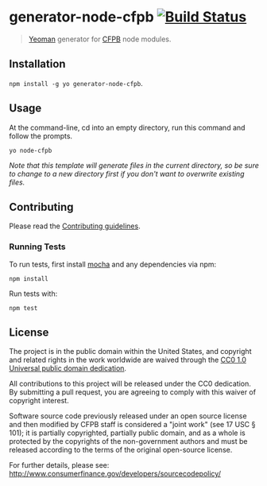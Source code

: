 # generator-node-cfpb [![Build Status](https://secure.travis-ci.org/cfpb/generator-node-cfpb.png?branch=master)](https://travis-ci.org/cfpb/generator-node-cfpb)

> [Yeoman](http://yeoman.io) generator for [CFPB](http://consumerfinance.gov) node modules.


## Installation

`npm install -g yo generator-node-cfpb`.


## Usage

At the command-line, cd into an empty directory, run this command and follow the prompts.

```
yo node-cfpb
```

_Note that this template will generate files in the current directory, so be sure to change to a new directory first if you don't want to overwrite existing files._

## Contributing

Please read the [Contributing guidelines](CONTRIBUTING.md).

### Running Tests

To run tests, first install [mocha](http://mochajs.org/) and any dependencies via npm:

```
npm install
```

Run tests with:

```
npm test
```

## License

The project is in the public domain within the United States, and
copyright and related rights in the work worldwide are waived through
the [CC0 1.0 Universal public domain dedication](http://creativecommons.org/publicdomain/zero/1.0/).

All contributions to this project will be released under the CC0
dedication. By submitting a pull request, you are agreeing to comply
with this waiver of copyright interest.

Software source code previously released under an open source license and then modified by CFPB staff is considered a "joint work" (see 17 USC § 101); it is partially copyrighted, partially public domain, and as a whole is protected by the copyrights of the non-government authors and must be released according to the terms of the original open-source license.

For further details, please see: http://www.consumerfinance.gov/developers/sourcecodepolicy/
